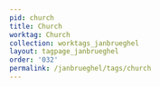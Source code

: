 ```yaml
---
pid: church
title: Church
worktag: Church
collection: worktags_janbrueghel
layout: tagpage_janbrueghel
order: '032'
permalink: /janbrueghel/tags/church
---
```

